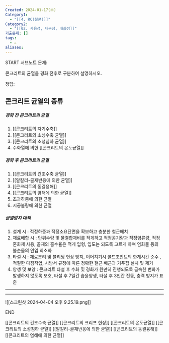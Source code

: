 ```yaml
---
Created: 2024-01-17(수)
Category1:
  - "[[4. RC(철콘)]]"
Category2:
  - "[[02. 사용성, 내구성, 내화성]]"
기출문제: []
tags:
  - ✏️
aliases:
---
```

START
서브노트
문제:  

콘크리트의 균열을 경화 전후로 구분하여 설명하시오.


정답: 

## 콘크리트 균열의 종류 
##### 경화 전 콘크리트의 균열
1. [[콘크리트의 자기수축]]
2. [[콘크리트의 소성수축 균열]]
3. [[콘크리트의 소성침하 균열]]
4. 수화열에 의한 [[콘크리트의 온도균열]]
##### 경화 후 콘크리트의 균열
1. [[콘크리트의 건조수축 균열]]
2. [[알칼리-골재반응에 의한 균열]]
3. [[콘크리트의 동결융해]]
4. [[콘크리트의 염해에 의한 균열]]
5. 초과하중에 의한 균열
6. 시공불량에 의한 균열
##### 균열방지 대책
1. 설계 시 : 적정하중과 적정소요단면을 확보하고 충분한 철근배치
2. 재료배합 시 : 단위수량 및 물결합재비를 적게하고 적정공기량과 적정염류량, 적정혼화제 사용, 골재의 흡수율은 적게 입형, 입도는 되도록 고르게 하며 염화물 등의 불순물의 인입 최소화
3. 타설 시 : 재료분리 및 블리딩 현상 방지, 이어치기시 콜드조인트의 한계시간 준수 , 적절한 다짐작업, 시방서 규정에 따른 정확한 철근 배근과 거푸집 설치 및 제거
4. 양생 및 보양 : 콘크리트 타설 후 수화 및 경화가 원만히 진행되도록 급속한 변화가 발생하지 않도록 보호, 타설 후 7일간 습윤양생, 타설 후 3인간 진동, 충격 방지가 표준
***
***
![[스크린샷 2024-04-04 오후 9.25.19.png]]
<!--ID: 1687356618448-->
END

[[콘크리트의 건조수축 균열]]
[[콘크리트의 크리프 현상]]
[[콘크리트의 온도균열]]
[[콘크리트의 소성침하 균열]]
[[알칼리-골재반응에 의한 균열]]
[[콘크리트의 동결융해]]
[[콘크리트의 염해에 의한 균열]]
